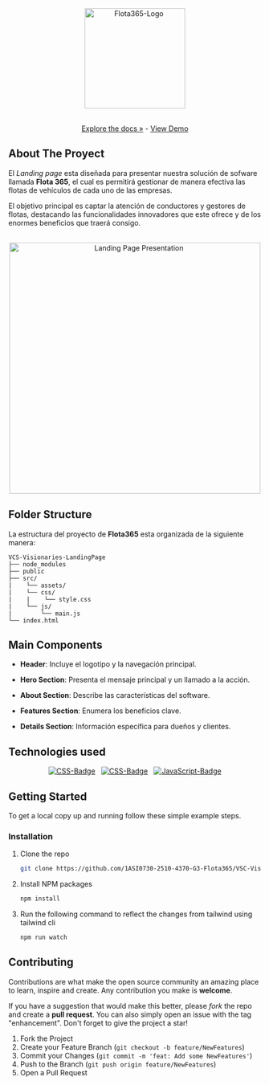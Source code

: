 <div align="center">
    <img src="https://i.postimg.cc/YSktYB47/Flota365-Branding.jpg" alt="Flota365-Logo" style="width:200px;"/>
    <p align="center">
        <br>
        <a href="https://github.com/1ASI0730-2510-4370-G3-Flota365/VSC-Visionaries-Document-Report">Explore the docs »</a>
        -
        <a href="">View Demo</a>
    </p>
</div>

## About The Proyect

El *Landing page* esta diseñada para presentar nuestra solución de sofware llamada **Flota 365**, el cual es permitirá gestionar de manera efectiva las flotas de vehículos de cada uno de las empresas.

El objetivo principal es captar la atención de conductores y gestores de flotas, destacando las funcionalidades innovadores que este ofrece y de los enormes beneficios que traerá consigo.

<br>

<div align="center">
    <img src="https://i.postimg.cc/6pgPRryN/Web-Style-Guidelines.png" alt="Landing Page Presentation" style="width:500px;" />
</div>

## Folder Structure

La estructura del proyecto de **Flota365** esta organizada de la siguiente manera:

```
VCS-Visionaries-LandingPage
├── node_modules
├── public
├── src/
|    └── assets/
|    └── css/
|    |    └── style.css
|    └── js/
|        └── main.js
└── index.html
```

## Main Components

- **Header**: Incluye el logotipo y la navegación principal.

- **Hero Section**: Presenta el mensaje principal y un llamado a la acción.

- **About Section**: Describe las características del software.

- **Features Section**: Enumera los beneficios clave.

- **Details Section**: Información específica para dueños y clientes.

## Technologies used

<div align="center">
    <a href="https://developer.mozilla.org/en-US/docs/Web/CSS"><img src="https://img.shields.io/badge/HTML-E34F26?&style=for-the-badge&logo=html5&logoColor=white" alt="CSS-Badge"/></a>
    &nbsp;
    <a href="https://developer.mozilla.org/en-US/docs/Web/CSS"><img src="https://img.shields.io/badge/CSS-007ACC?&style=for-the-badge&logo=css3&logoColor=white" alt="CSS-Badge"/></a>
    &nbsp;
    <a href="https://developer.mozilla.org/en-US/docs/Web/JavaScript"><img src="https://img.shields.io/badge/JavaScript-F7DF1E?style=for-the-badge&logo=javascript&logoColor=black" alt="JavaScript-Badge"/></a>
</div>

## Getting Started

To get a local copy up and running follow these simple example steps.

### Installation

1. Clone the repo
   ```bash
   git clone https://github.com/1ASI0730-2510-4370-G3-Flota365/VSC-Visionaries-Landing-Page.git
   ```

2. Install NPM packages
   ```bash
   npm install
   ```

3. Run the following command to reflect the changes from tailwind using tailwind cli
   ```bash
   npm run watch
   ```

## Contributing

Contributions are what make the open source community an amazing place to learn, inspire and create. Any contribution you make is **welcome**.

If you have a suggestion that would make this better, please *fork* the repo and create a **pull request**. You can also simply open an issue with the tag "enhancement".
Don't forget to give the project a star!

1. Fork the Project
2. Create your Feature Branch (`git checkout -b feature/NewFeatures`)
3. Commit your Changes (`git commit -m 'feat: Add some NewFeatures'`)
4. Push to the Branch (`git push origin feature/NewFeatures`)
5. Open a Pull Request